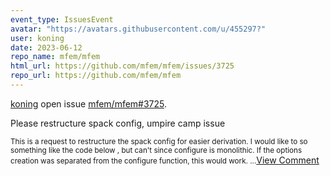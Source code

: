 ```yaml
---
event_type: IssuesEvent
avatar: "https://avatars.githubusercontent.com/u/455297?"
user: koning
date: 2023-06-12
repo_name: mfem/mfem
html_url: https://github.com/mfem/mfem/issues/3725
repo_url: https://github.com/mfem/mfem
---
```


<a href='https://github.com/koning' target='_blank'>koning</a> open issue <a href='https://github.com/mfem/mfem/issues/3725' target='_blank'>mfem/mfem#3725</a>.

<p>Please restructure spack config, umpire camp issue</p><small>This is a request to restructure the spack config for easier derivation.  I would like to so something like the code below , but can't since configure is monolithic. If the options creation was separated from the configure function, this would work. ...</small><a href='https://github.com/mfem/mfem/issues/3725' target='_blank'>View Comment</a>